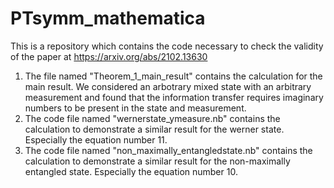 # PTsymm_mathematica
This is a repository which contains the code necessary to check the validity of the paper at  https://arxiv.org/abs/2102.13630
1) The file named "Theorem_1_main_result" contains the calculation for the main result. We considered an arbotrary mixed state with an arbitrary measurement and found that the information transfer requires imaginary numbers to be present in the state and measurement.  
2) The code file named "wernerstate_ymeasure.nb" contains the calculation to demonstrate a similar result for the werner state. Especially the equation number 11. 
3) The code file named "non_maximally_entangledstate.nb" contains the calculation to demonstrate a similar result for the non-maximally entangled state. Especially the equation number 10. 
